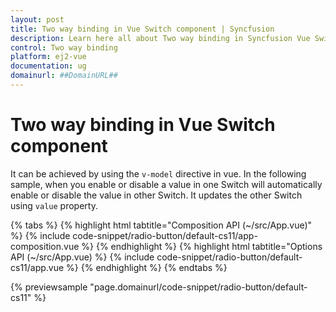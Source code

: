 ```yaml
---
layout: post
title: Two way binding in Vue Switch component | Syncfusion
description: Learn here all about Two way binding in Syncfusion Vue Switch component of Syncfusion Essential JS 2 and more.
control: Two way binding 
platform: ej2-vue
documentation: ug
domainurl: ##DomainURL##
---
```


# Two way binding in Vue Switch component

It can be achieved by using the `v-model` directive in vue. In the following sample, when you enable or disable a value in one Switch will automatically enable or disable the value in other Switch. It updates the other Switch using `value` property.

{% tabs %}
{% highlight html tabtitle="Composition API (~/src/App.vue)" %}
{% include code-snippet/radio-button/default-cs11/app-composition.vue %}
{% endhighlight %}
{% highlight html tabtitle="Options API (~/src/App.vue) %}
{% include code-snippet/radio-button/default-cs11/app.vue %}
{% endhighlight %}
{% endtabs %}
        
{% previewsample "page.domainurl/code-snippet/radio-button/default-cs11" %}